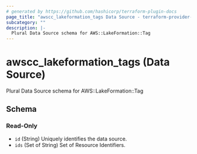 ```yaml
---
# generated by https://github.com/hashicorp/terraform-plugin-docs
page_title: "awscc_lakeformation_tags Data Source - terraform-provider-awscc"
subcategory: ""
description: |-
  Plural Data Source schema for AWS::LakeFormation::Tag
---
```


# awscc_lakeformation_tags (Data Source)

Plural Data Source schema for AWS::LakeFormation::Tag



<!-- schema generated by tfplugindocs -->
## Schema

### Read-Only

- `id` (String) Uniquely identifies the data source.
- `ids` (Set of String) Set of Resource Identifiers.


